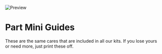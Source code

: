 ![Preview](https://raw.githubusercontent.com/BrownDogGadgets/CrazyCircuits/master/User%20Guides/Part%20Mini%20Guides/previewpicture.png)

# Part Mini Guides

These are the same cares that are included in all our kits. If you lose yours or need more, just print these off.

